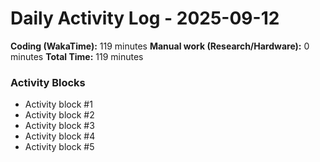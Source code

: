 # Daily Activity Log - 2025-09-12

**Coding (WakaTime):** 119 minutes
**Manual work (Research/Hardware):** 0 minutes
**Total Time:** 119 minutes

### Activity Blocks
- Activity block #1
- Activity block #2
- Activity block #3
- Activity block #4
- Activity block #5
